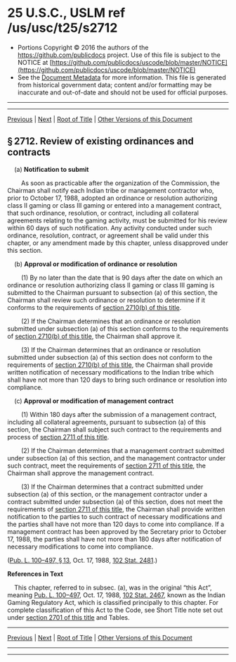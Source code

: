 ---
---

# 25 U.S.C., USLM ref /us/usc/t25/s2712

* Portions Copyright © 2016 the authors of the https://github.com/publicdocs project.
  Use of this file is subject to the NOTICE at [https://github.com/publicdocs/uscode/blob/master/NOTICE](https://github.com/publicdocs/uscode/blob/master/NOTICE)
* See the [Document Metadata](././../../../..//README.md) for more information.
  This file is generated from historical government data; content and/or formatting may be inaccurate and out-of-date and should not be used for official purposes.

----------
----------

[Previous](./../../../..//us/usc/t25/ch29/m__us_usc_t25_s2711.md) | [Next](./../../../..//us/usc/t25/ch29/m__us_usc_t25_s2713.md) | [Root of Title](./../../../../) | [Other Versions of this Document](https://publicdocs.github.io/go/links?ns=uslm&ref=%2Fus%2Fusc%2Ft25%2Fs2712)

## § 2712. Review of existing ordinances and contracts

    (a) __Notification to submit__ 

        As soon as practicable after the organization of the Commission, the Chairman shall notify each Indian tribe or management contractor who, prior to October 17, 1988, adopted an ordinance or resolution authorizing class II gaming or class III gaming or entered into a management contract, that such ordinance, resolution, or contract, including all collateral agreements relating to the gaming activity, must be submitted for his review within 60 days of such notification. Any activity conducted under such ordinance, resolution, contract, or agreement shall be valid under this chapter, or any amendment made by this chapter, unless disapproved under this section.

    (b) __Approval or modification of ordinance or resolution__ 

        (1) By no later than the date that is 90 days after the date on which an ordinance or resolution authorizing class II gaming or class III gaming is submitted to the Chairman pursuant to subsection (a) of this section, the Chairman shall review such ordinance or resolution to determine if it conforms to the requirements of [section 2710(b) of this title][/us/usc/t25/s2710/b].

        (2) If the Chairman determines that an ordinance or resolution submitted under subsection (a) of this section conforms to the requirements of [section 2710(b) of this title][/us/usc/t25/s2710/b], the Chairman shall approve it.

        (3) If the Chairman determines that an ordinance or resolution submitted under subsection (a) of this section does not conform to the requirements of [section 2710(b) of this title][/us/usc/t25/s2710/b], the Chairman shall provide written notification of necessary modifications to the Indian tribe which shall have not more than 120 days to bring such ordinance or resolution into compliance.

    (c) __Approval or modification of management contract__ 

        (1) Within 180 days after the submission of a management contract, including all collateral agreements, pursuant to subsection (a) of this section, the Chairman shall subject such contract to the requirements and process of [section 2711 of this title][/us/usc/t25/s2711].

        (2) If the Chairman determines that a management contract submitted under subsection (a) of this section, and the management contractor under such contract, meet the requirements of [section 2711 of this title][/us/usc/t25/s2711], the Chairman shall approve the management contract.

        (3) If the Chairman determines that a contract submitted under subsection (a) of this section, or the management contractor under a contract submitted under subsection (a) of this section, does not meet the requirements of [section 2711 of this title][/us/usc/t25/s2711], the Chairman shall provide written notification to the parties to such contract of necessary modifications and the parties shall have not more than 120 days to come into compliance. If a management contract has been approved by the Secretary prior to October 17, 1988, the parties shall have not more than 180 days after notification of necessary modifications to come into compliance.

([Pub. L. 100–497, § 13][/us/pl/100/497/s13], Oct. 17, 1988, [102 Stat. 2481][/us/stat/102/2481].)

 __References in Text__ 

    This chapter, referred to in subsec. (a), was in the original “this Act”, meaning [Pub. L. 100–497][/us/pl/100/497], Oct. 17, 1988, [102 Stat. 2467][/us/stat/102/2467], known as the Indian Gaming Regulatory Act, which is classified principally to this chapter. For complete classification of this Act to the Code, see Short Title note set out under [section 2701 of this title][/us/usc/t25/s2701] and Tables.

----------

[Previous](./../../../..//us/usc/t25/ch29/m__us_usc_t25_s2711.md) | [Next](./../../../..//us/usc/t25/ch29/m__us_usc_t25_s2713.md) | [Root of Title](./../../../../) | [Other Versions of this Document](https://publicdocs.github.io/go/links?ns=uslm&ref=%2Fus%2Fusc%2Ft25%2Fs2712)

----------
----------

[/us/usc/t25/s2710/b]: https://publicdocs.github.io/go/links?ns=uslm&ref=%2Fus%2Fusc%2Ft25%2Fs2710%2Fb
[/us/usc/t25/s2710/b]: https://publicdocs.github.io/go/links?ns=uslm&ref=%2Fus%2Fusc%2Ft25%2Fs2710%2Fb
[/us/usc/t25/s2710/b]: https://publicdocs.github.io/go/links?ns=uslm&ref=%2Fus%2Fusc%2Ft25%2Fs2710%2Fb
[/us/usc/t25/s2711]: https://publicdocs.github.io/go/links?ns=uslm&ref=%2Fus%2Fusc%2Ft25%2Fs2711
[/us/usc/t25/s2711]: https://publicdocs.github.io/go/links?ns=uslm&ref=%2Fus%2Fusc%2Ft25%2Fs2711
[/us/usc/t25/s2711]: https://publicdocs.github.io/go/links?ns=uslm&ref=%2Fus%2Fusc%2Ft25%2Fs2711
[/us/pl/100/497/s13]: https://publicdocs.github.io/go/links?ns=uslm&ref=%2Fus%2Fpl%2F100%2F497%2Fs13
[/us/stat/102/2481]: https://publicdocs.github.io/go/links?ns=uslm&ref=%2Fus%2Fstat%2F102%2F2481
[/us/pl/100/497]: https://publicdocs.github.io/go/links?ns=uslm&ref=%2Fus%2Fpl%2F100%2F497
[/us/stat/102/2467]: https://publicdocs.github.io/go/links?ns=uslm&ref=%2Fus%2Fstat%2F102%2F2467
[/us/usc/t25/s2701]: https://publicdocs.github.io/go/links?ns=uslm&ref=%2Fus%2Fusc%2Ft25%2Fs2701


